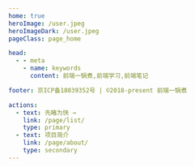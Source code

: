 ```yaml
---
home: true
heroImage: /user.jpeg
heroImageDark: /user.jpeg
pageClass: page_home

head:
  - - meta
    - name: keywords
      content: 前端一锅煮,前端学习,前端笔记

footer: 京ICP备18039352号 | ©2018-present 前端一锅煮

actions:
  - text: 先睹为快 →
    link: /page/list/
    type: primary
  - text: 项目简介
    link: /page/about/
    type: secondary
---
```


<vHome/>

<style lang="scss">
.page_home {
  .home {
    .hero {
      img {
        max-height: 120px;
        border-radius: 100%;
        overflow: hidden;
      }

      h1 {
        font-size: 2.2rem;
      }

      .description {
        font-size: 1.4rem;
      }

      .action-button {
        padding: 0.6rem 1.2rem;
      }
    }
  }
  @media (max-width: 419px) {
    .home {
      .hero {
        img {
          max-height: 100px;
          border-radius: 100%;
          overflow: hidden;
        }

        h1 {
          font-size: 1.2rem;
        }

        .description {
          font-size: 1rem;
        }

        .action-button {
          padding: 0.2rem 0.6rem;
        }
      }
    }
  }
}
</style>